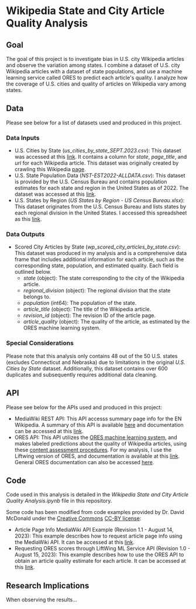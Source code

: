 # Wikipedia State and City Article Quality Analysis

## Goal
The goal of this project is to investigate bias in U.S. city Wikipedia articles and observe the variation among states. I combine a dataset of U.S. city Wikipedia articles with a dataset of state populations, and use a machine learning service called ORES to predict each article's quality. I analyze how the coverage of U.S. cities and quality of articles on Wikipedia vary among states.

## Data
Please see below for a list of datasets used and produced in this project. 

### Data Inputs
- U.S. Cities by State (*us_cities_by_state_SEPT.2023.csv*): This dataset was accessed at this [link](https://drive.google.com/file/d/1khouDmMaZyKo0y5WkFj4lu7g8o35x_98/view?usp=drive_link). It contains a column for *state*, *page_title*, and *url* for each Wikipedia article. This dataset was originally created by crawling this Wikipedia [page](https://en.wikipedia.org/wiki/Category:Lists_of_cities_in_the_United_States_by_state).
- U.S. State Population Data (*NST-EST2022-ALLDATA.csv*): This dataset is provided by the U.S. Census Bureau and contains population estimates for each state and region in the United States as of 2022. The dataset was accessed at this [link](https://www.census.gov/data/tables/time-series/demo/popest/2020s-state-total.html).
- U.S. States by Region (*US States by Region - US Census Bureau.xlsx*): This dataset originates from the U.S. Census Bureau and lists states by each regional division in the United States. I accessed this spreadsheet as this [link](https://docs.google.com/spreadsheets/d/14Sjfd_u_7N9SSyQ7bmxfebF_2XpR8QamvmNntKDIQB0/edit#gid=0).

### Data Outputs
- Scored City Articles by State (*wp_scored_city_articles_by_state.csv*): This dataset was produced in my analysis and is a comprehensive data frame that includes additional information for each article, such as the corresponding state, population, and estimated quality. Each field is outlined below.
  - *state* (object): The state corresponding to the city of the Wikipedia article.
  - *regional_division* (object): The regional division that the state belongs to.
  - *population* (int64): The population of the state.
  - *article_title* (object): The title of the Wikipedia article.
  - *revision_id* (object): The revision ID of the article page.
  - *article_quality* (object): The quality of the article, as estimated by the ORES machine learning system.

### Special Considerations
Please note that this analysis only contains 48 out of the 50 U.S. states (excludes Connecticut and Nebraska) due to limitations in the original *U.S. Cities by State* dataset. Additionally, this dataset contains over 600 duplicates and subsequently requires additional data cleaning.

## API
Please see below for the APIs used and produced in this project:

- MediaWiki REST API: This API accesss summary page info for the EN Wikipedia. A summary of this API is available [here](https://www.mediawiki.org/wiki/API:Main_page) and documentation can be accessed at this [link](https://www.mediawiki.org/wiki/API:Info).
- ORES API: This API utilizes the [ORES machine learning system](https://www.mediawiki.org/wiki/ORES), and makes labeled predictions about the quality of Wikipedia articles, using these [content assessment procedures](https://en.wikipedia.org/wiki/Wikipedia:Content_assessment). For my analysis, I use the Liftwing version of ORES, and documentation is available at this [link](https://wikitech.wikimedia.org/wiki/Machine_Learning/LiftWing/Usage). General ORES documentation can also be accessed [here](https://ores.wikimedia.org/docs).

## Code
Code used in this analysis is detailed in the *Wikipedia State and City Article Quality Analysis.ipynb* file in this repository. 

Some code has been modified from code examples provided by Dr. David McDonald under the [Creative Commons](https://creativecommons.org) [CC-BY license](https://creativecommons.org/licenses/by/4.0/):

- Article Page Info MediaWiki API Example (Revision 1.1 - August 14, 2023): This example describes how to request article page info using the MediaWiki API. It can be accessed at this [link](https://drive.google.com/file/d/15UoE16s-IccCTOXREjU3xDIz07tlpyrl/view?usp=drive_link).
- Requesting ORES scores through LiftWing ML Service API (Revision 1.0 - August 15, 2023): This example describes how to use the ORES API to obtain an article quality estimate for each article. It can be accessed at this [link](https://drive.google.com/file/d/17C9xsmR9U3lJeD52UTbAedlHDetwYsxs/view?usp=drive_link).

## Research Implications
When observing the results...

